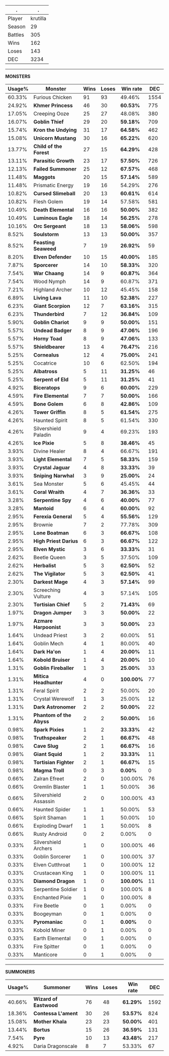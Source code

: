 .|.
|-|-
Player|krutilla
Season|29
Battles|305
Wins|162
Loses|143
DEC|3234

---
**MONSTERS**

Usage%|Monster|Wins|Loses|Win rate|DEC|
-|-|-|-|-|-|
60.33%|Furious Chicken|91|93|49.46%|1554|
24.92%|**Khmer Princess**|46|30|**60.53%**|775|
17.05%|Creeping Ooze|25|27|48.08%|380|
16.07%|**Goblin Thief**|29|20|**59.18%**|709|
15.74%|**Kron the Undying**|31|17|**64.58%**|462|
15.08%|**Unicorn Mustang**|30|16|**65.22%**|620|
13.77%|**Child of the Forest**|27|15|**64.29%**|428|
13.11%|**Parasitic Growth**|23|17|**57.50%**|726|
12.13%|**Failed Summoner**|25|12|**67.57%**|468|
11.48%|**Maggots**|20|15|**57.14%**|589|
11.48%|Prismatic Energy|19|16|54.29%|276|
10.82%|**Cursed Slimeball**|20|13|**60.61%**|614|
10.82%|Flesh Golem|19|14|57.58%|581|
10.49%|**Death Elemental**|16|16|**50.00%**|382|
10.49%|**Luminous Eagle**|18|14|**56.25%**|278|
10.16%|**Orc Sergeant**|18|13|**58.06%**|598|
8.52%|**Soulstorm**|13|13|**50.00%**|357|
8.52%|**Feasting Seaweed**|7|19|**26.92%**|59|
8.20%|**Elven Defender**|10|15|**40.00%**|185|
7.87%|**Sporcerer**|14|10|**58.33%**|320|
7.54%|**War Chaang**|14|9|**60.87%**|364|
7.54%|Wood Nymph|14|9|60.87%|371|
7.21%|Highland Archer|10|12|45.45%|158|
6.89%|**Living Lava**|11|10|**52.38%**|227|
6.23%|**Giant Scorpion**|12|7|**63.16%**|315|
6.23%|**Thunderbird**|7|12|**36.84%**|109|
5.90%|**Goblin Chariot**|9|9|**50.00%**|151|
5.57%|**Undead Badger**|8|9|**47.06%**|196|
5.57%|**Horny Toad**|8|9|**47.06%**|133|
5.57%|**Shieldbearer**|13|4|**76.47%**|216|
5.25%|**Cornealus**|12|4|**75.00%**|241|
5.25%|Cocatrice|10|6|62.50%|194|
5.25%|**Albatross**|5|11|**31.25%**|46|
5.25%|**Serpent of Eld**|5|11|**31.25%**|41|
4.92%|**Biceratops**|9|6|**60.00%**|229|
4.59%|**Fire Elemental**|7|7|**50.00%**|166|
4.59%|**Bone Golem**|6|8|**42.86%**|109|
4.26%|**Tower Griffin**|8|5|**61.54%**|275|
4.26%|Haunted Spirit|8|5|61.54%|330|
4.26%|Silvershield Paladin|9|4|69.23%|193|
4.26%|**Ice Pixie**|5|8|**38.46%**|45|
3.93%|Divine Healer|8|4|66.67%|191|
3.93%|**Light Elemental**|7|5|**58.33%**|159|
3.93%|**Crystal Jaguar**|4|8|**33.33%**|39|
3.93%|**Sniping Narwhal**|3|9|**25.00%**|24|
3.61%|Sea Monster|5|6|45.45%|44|
3.61%|**Coral Wraith**|4|7|**36.36%**|33|
3.28%|**Serpentine Spy**|4|6|**40.00%**|77|
3.28%|**Mantoid**|6|4|**60.00%**|92|
2.95%|**Ferexia General**|5|4|**55.56%**|129|
2.95%|Brownie|7|2|77.78%|309|
2.95%|**Lone Boatman**|6|3|**66.67%**|108|
2.95%|**High Priest Darius**|6|3|**66.67%**|122|
2.95%|**Elven Mystic**|3|6|**33.33%**|31|
2.62%|Beetle Queen|3|5|37.50%|109|
2.62%|**Herbalist**|5|3|**62.50%**|52|
2.62%|**The Vigilator**|5|3|**62.50%**|41|
2.30%|**Darkest Mage**|4|3|**57.14%**|99|
2.30%|Screeching Vulture|4|3|57.14%|105|
2.30%|**Tortisian Chief**|5|2|**71.43%**|69|
1.97%|**Dragon Jumper**|3|3|**50.00%**|22|
1.97%|**Azmare Harpoonist**|3|3|**50.00%**|23|
1.64%|Undead Priest|3|2|60.00%|51|
1.64%|Goblin Mech|4|1|80.00%|40|
1.64%|**Dark Ha'on**|1|4|**20.00%**|11|
1.64%|**Kobold Bruiser**|1|4|**20.00%**|10|
1.31%|**Goblin Fireballer**|1|3|**25.00%**|33|
1.31%|**Mitica Headhunter**|4|0|**100.00%**|77|
1.31%|Feral Spirit|2|2|50.00%|20|
1.31%|Crystal Werewolf|1|3|25.00%|12|
1.31%|**Dark Astronomer**|2|2|**50.00%**|22|
1.31%|**Phantom of the Abyss**|2|2|**50.00%**|16|
0.98%|**Spark Pixies**|1|2|**33.33%**|42|
0.98%|**Truthspeaker**|2|1|**66.67%**|48|
0.98%|**Cave Slug**|2|1|**66.67%**|16|
0.98%|**Giant Squid**|1|2|**33.33%**|11|
0.98%|**Tortisian Fighter**|2|1|**66.67%**|15|
0.98%|**Magma Troll**|0|3|**0.00%**|0|
0.66%|Zalran Efreet|2|0|100.00%|76|
0.66%|Gremlin Blaster|1|1|50.00%|36|
0.66%|Silvershield Assassin|2|0|100.00%|43|
0.66%|Haunted Spider|1|1|50.00%|53|
0.66%|Spirit Shaman|1|1|50.00%|10|
0.66%|Exploding Dwarf|1|1|50.00%|8|
0.66%|Rusty Android|0|2|0.00%|0|
0.33%|Silvershield Archers|1|0|100.00%|46|
0.33%|Goblin Sorcerer|1|0|100.00%|37|
0.33%|Elven Cutthroat|1|0|100.00%|12|
0.33%|Crustacean King|1|0|100.00%|11|
0.33%|**Diamond Dragon**|1|0|**100.00%**|11|
0.33%|Serpentine Soldier|1|0|100.00%|8|
0.33%|Enchanted Pixie|1|0|100.00%|8|
0.33%|Fire Beetle|0|1|0.00%|0|
0.33%|Boogeyman|0|1|0.00%|0|
0.33%|**Pyromaniac**|0|1|**0.00%**|0|
0.33%|Kobold Miner|0|1|0.00%|0|
0.33%|Earth Elemental|0|1|0.00%|0|
0.33%|Fire Spitter|0|1|0.00%|0|
0.33%|Manticore|0|1|0.00%|0|

---
**SUMMONERS**

Usage%|Summoner|Wins|Loses|Win rate|DEC|
-|-|-|-|-|-|
40.66%|**Wizard of Eastwood**|76|48|**61.29%**|1592|
18.36%|**Contessa L'ament**|30|26|**53.57%**|824|
15.08%|**Mother Khala**|23|23|**50.00%**|401|
13.44%|**Bortus**|15|26|**36.59%**|131|
7.54%|**Pyre**|10|13|**43.48%**|217|
4.92%|Daria Dragonscale|8|7|53.33%|67|
